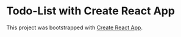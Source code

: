 # Todo-List with Create React App

This project was bootstrapped with [Create React App](https://github.com/facebook/create-react-app).

